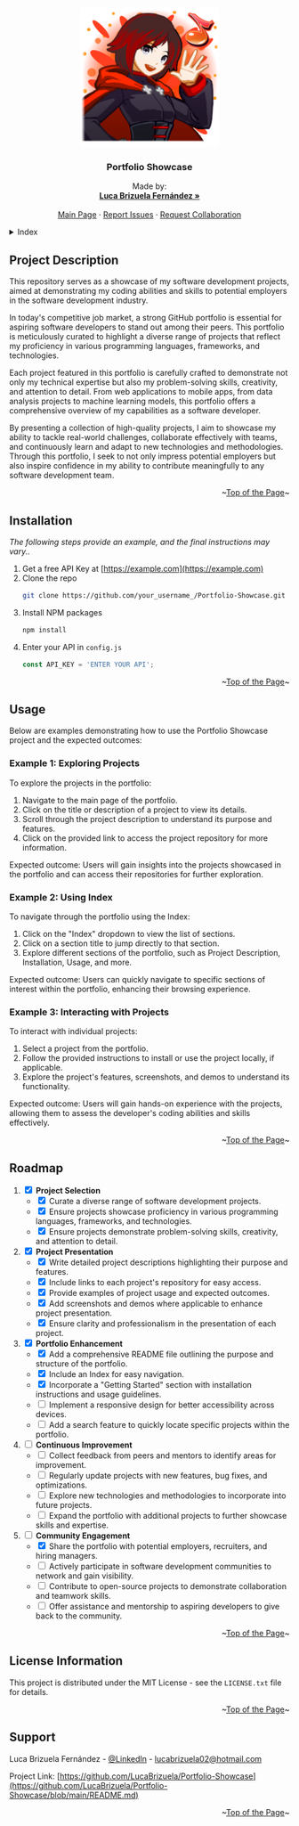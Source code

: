 <a name="readme-top"></a>


<!-- Logo -->
<br />
<div align="center">
  <a href="https://github.com/LucaBrizuela/Portfolio-Showcase/blob/main/README.md">
    <img src="Proyect Images/Dj-HqT-UUAATz9a.png" alt="Logo" width="250" height="250">
  </a>

  <h3 align="center">Portfolio Showcase</h3>

  <p align="center">
    Made by:
    <br />
    <a href="https://github.com/LucaBrizuela"><strong>Luca Brizuela Fernández »</strong></a>
    <br />
    <br />
    <a href="https://github.com/LucaBrizuela/Portfolio-Showcase/blob/main/README.md#readme-top">Main Page</a>
    ·
    <a href="https://github.com/LucaBrizuela/Portfolio-Showcase/issues">Report Issues</a>
    ·
    <a href="https://github.com/LucaBrizuela/Portfolio-Showcase/pulls">Request Collaboration</a>
  </p>
</div>



<!-- Index -->
<details>
  <summary>Index</summary>
  <ol>
    <li><a href="#project-description">Project Description</a></li>
    <li><a href="#installation">Installation</a></li>
    <li><a href="#usage">Usage</a></li>
    <li><a href="#roadmap">Roadmap</a></li>
    <li><a href="#license-information">License Information</a></li>
    <li><a href="#support">Support</a></li>
  </ol>
</details>




<!-- Description -->
## Project Description

This repository serves as a showcase of my software development projects, aimed at demonstrating my coding abilities and skills to potential employers in the software development industry.

In today's competitive job market, a strong GitHub portfolio is essential for aspiring software developers to stand out among their peers. This portfolio is meticulously curated to highlight a diverse range of projects that reflect my proficiency in various programming languages, frameworks, and technologies.

Each project featured in this portfolio is carefully crafted to demonstrate not only my technical expertise but also my problem-solving skills, creativity, and attention to detail. From web applications to mobile apps, from data analysis projects to machine learning models, this portfolio offers a comprehensive overview of my capabilities as a software developer.

By presenting a collection of high-quality projects, I aim to showcase my ability to tackle real-world challenges, collaborate effectively with teams, and continuously learn and adapt to new technologies and methodologies. Through this portfolio, I seek to not only impress potential employers but also inspire confidence in my ability to contribute meaningfully to any software development team.

<p align="right">~<a href="#readme-top">Top of the Page</a>~</p>


<!-- Instalation (Example) -->
## Installation

_The following steps provide an example, and the final instructions may vary.._

1. Get a free API Key at [https://example.com](https://example.com)
2. Clone the repo
   ```sh
   git clone https://github.com/your_username_/Portfolio-Showcase.git
   ```
3. Install NPM packages
   ```sh
   npm install
   ```
4. Enter your API in `config.js`
   ```js
   const API_KEY = 'ENTER YOUR API';
   ```

<p align="right">~<a href="#readme-top">Top of the Page</a>~</p>



<!-- Usage -->
## Usage

<p>Below are examples demonstrating how to use the Portfolio Showcase project and the expected outcomes:</p>

<h3>Example 1: Exploring Projects</h3>
<p>To explore the projects in the portfolio:</p>
<ol>
  <li>Navigate to the main page of the portfolio.</li>
  <li>Click on the title or description of a project to view its details.</li>
  <li>Scroll through the project description to understand its purpose and features.</li>
  <li>Click on the provided link to access the project repository for more information.</li>
</ol>
<p>Expected outcome: Users will gain insights into the projects showcased in the portfolio and can access their repositories for further exploration.</p>

<h3>Example 2: Using Index</h3>
<p>To navigate through the portfolio using the Index:</p>
<ol>
  <li>Click on the "Index" dropdown to view the list of sections.</li>
  <li>Click on a section title to jump directly to that section.</li>
  <li>Explore different sections of the portfolio, such as Project Description, Installation, Usage, and more.</li>
</ol>
<p>Expected outcome: Users can quickly navigate to specific sections of interest within the portfolio, enhancing their browsing experience.</p>

<h3>Example 3: Interacting with Projects</h3>
<p>To interact with individual projects:</p>
<ol>
  <li>Select a project from the portfolio.</li>
  <li>Follow the provided instructions to install or use the project locally, if applicable.</li>
  <li>Explore the project's features, screenshots, and demos to understand its functionality.</li>
</ol>
<p>Expected outcome: Users will gain hands-on experience with the projects, allowing them to assess the developer's coding abilities and skills effectively.</p>

<p align="right">~<a href="#readme-top">Top of the Page</a>~</p>



<!-- Roadmap -->
## Roadmap
  <ol>
    <li>
      <input type="checkbox" checked> <strong>Project Selection</strong>
      <ul>
        <li><input type="checkbox" checked> Curate a diverse range of software development projects.</li>
        <li><input type="checkbox" checked> Ensure projects showcase proficiency in various programming languages, frameworks, and technologies.</li>
        <li><input type="checkbox" checked> Ensure projects demonstrate problem-solving skills, creativity, and attention to detail.</li>
      </ul>
    </li>
    <li>
      <input type="checkbox" checked> <strong>Project Presentation</strong>
      <ul>
        <li><input type="checkbox" checked> Write detailed project descriptions highlighting their purpose and features.</li>
        <li><input type="checkbox" checked> Include links to each project's repository for easy access.</li>
        <li><input type="checkbox" checked> Provide examples of project usage and expected outcomes.</li>
        <li><input type="checkbox" checked> Add screenshots and demos where applicable to enhance project presentation.</li>
        <li><input type="checkbox" checked> Ensure clarity and professionalism in the presentation of each project.</li>
      </ul>
    </li>
    <li>
      <input type="checkbox" checked> <strong>Portfolio Enhancement</strong>
      <ul>
        <li><input type="checkbox" checked> Add a comprehensive README file outlining the purpose and structure of the portfolio.</li>
        <li><input type="checkbox" checked> Include an Index for easy navigation.</li>
        <li><input type="checkbox" checked> Incorporate a "Getting Started" section with installation instructions and usage guidelines.</li>
        <li><input type="checkbox"> Implement a responsive design for better accessibility across devices.</li>
        <li><input type="checkbox"> Add a search feature to quickly locate specific projects within the portfolio.</li>
      </ul>
    </li>
    <li>
      <input type="checkbox"> <strong>Continuous Improvement</strong>
      <ul>
        <li><input type="checkbox"> Collect feedback from peers and mentors to identify areas for improvement.</li>
        <li><input type="checkbox"> Regularly update projects with new features, bug fixes, and optimizations.</li>
        <li><input type="checkbox"> Explore new technologies and methodologies to incorporate into future projects.</li>
        <li><input type="checkbox"> Expand the portfolio with additional projects to further showcase skills and expertise.</li>
      </ul>
    </li>
    <li>
      <input type="checkbox"> <strong>Community Engagement</strong>
      <ul>
        <li><input type="checkbox" checked> Share the portfolio with potential employers, recruiters, and hiring managers.</li>
        <li><input type="checkbox"> Actively participate in software development communities to network and gain visibility.</li>
        <li><input type="checkbox"> Contribute to open-source projects to demonstrate collaboration and teamwork skills.</li>
        <li><input type="checkbox"> Offer assistance and mentorship to aspiring developers to give back to the community.</li>
      </ul>
    </li>
  </ol>
</body>
</html>


<p align="right">~<a href="#readme-top">Top of the Page</a>~</p>



<!-- License -->
## License Information

This project is distributed under the MIT License - see the `LICENSE.txt` file for details.

<p align="right">~<a href="#readme-top">Top of the Page</a>~</p>


<!-- Support -->
## Support

Luca Brizuela Fernández - [@LinkedIn](https://www.linkedin.com/in/luca-brizuela-8a47a3300/) - lucabrizuela02@hotmail.com

Project Link: [https://github.com/LucaBrizuela/Portfolio-Showcase](https://github.com/LucaBrizuela/Portfolio-Showcase/blob/main/README.md)

<p align="right">~<a href="#readme-top">Top of the Page</a>~</p>

